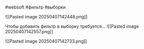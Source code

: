 #websoft #фильтр #выборки 


![[Pasted image 20250407142448.png]]

Чтобы добавить фильтр в выборку требуется...
![[Pasted image 20250407142557.png]]

![[Pasted image 20250407142733.png]]